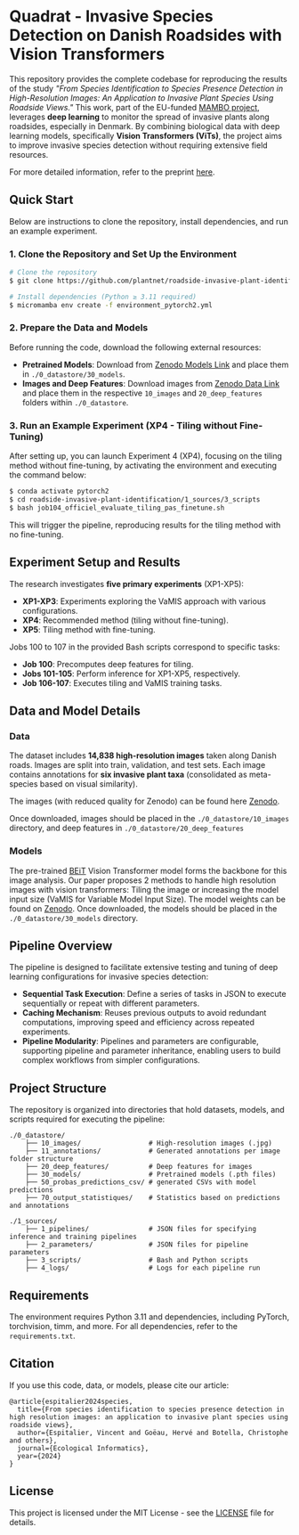
# Quadrat - Invasive Species Detection on Danish Roadsides with Vision Transformers

This repository provides the complete codebase for reproducing the results of the study *"From Species Identification to Species Presence Detection in High-Resolution Images: An Application to Invasive Plant Species Using Roadside Views."* This work, part of the EU-funded [MAMBO project](https://ec.europa.eu/), leverages **deep learning** to monitor the spread of invasive plants along roadsides, especially in Denmark. By combining biological data with deep learning models, specifically **Vision Transformers (ViTs)**, the project aims to improve invasive species detection without requiring extensive field resources.

For more detailed information, refer to the preprint [here](https://ssrn.com/abstract=4936442).

## Quick Start

Below are instructions to clone the repository, install dependencies, and run an example experiment.

### 1. Clone the Repository and Set Up the Environment

```bash
# Clone the repository
$ git clone https://github.com/plantnet/roadside-invasive-plant-identification.git

# Install dependencies (Python ≥ 3.11 required)
$ micromamba env create -f environment_pytorch2.yml
```

### 2. Prepare the Data and Models

Before running the code, download the following external resources:

- **Pretrained Models**: Download from [Zenodo Models Link](https://zenodo.org/records/13891416) and place them in `./0_datastore/30_models`.
- **Images and Deep Features**: Download images from [Zenodo Data Link](https://zenodo.org/records/14013930) and place them in the respective `10_images` and `20_deep_features` folders within `./0_datastore`.

### 3. Run an Example Experiment (XP4 - Tiling without Fine-Tuning)

After setting up, you can launch Experiment 4 (XP4), focusing on the tiling method without fine-tuning, by activating the environment and executing the command below:

```bash
$ conda activate pytorch2
$ cd roadside-invasive-plant-identification/1_sources/3_scripts
$ bash job104_officiel_evaluate_tiling_pas_finetune.sh
```

This will trigger the pipeline, reproducing results for the tiling method with no fine-tuning.

## Experiment Setup and Results

The research investigates **five primary experiments** (XP1-XP5):

- **XP1-XP3**: Experiments exploring the VaMIS approach with various configurations.
- **XP4**: Recommended method (tiling without fine-tuning).
- **XP5**: Tiling method with fine-tuning.

Jobs 100 to 107 in the provided Bash scripts correspond to specific tasks:

- **Job 100**: Precomputes deep features for tiling.
- **Jobs 101-105**: Perform inference for XP1-XP5, respectively.
- **Job 106-107**: Executes tiling and VaMIS training tasks.

## Data and Model Details

### Data

The dataset includes **14,838 high-resolution images** taken along Danish roads. Images are split into train, validation, and test sets. Each image contains annotations for **six invasive plant taxa** (consolidated as meta-species based on visual similarity).

The images (with reduced quality for Zenodo) can be found here [Zenodo](https://zenodo.org/records/14013930).

Once downloaded, images should be placed in the `./0_datastore/10_images` directory, and deep features in `./0_datastore/20_deep_features`

### Models

The pre-trained [BEiT](https://arxiv.org/abs/2106.08254) Vision Transformer model forms the backbone for this image analysis. Our paper proposes 2 methods to handle high resolution images with vision transformers: Tiling the image or increasing the model input size (VaMIS for Variable Model Input Size). The model weights can be found on [Zenodo](https://zenodo.org/records/13891416). Once downloaded, the models should be placed in the `./0_datastore/30_models` directory.

## Pipeline Overview

The pipeline is designed to facilitate extensive testing and tuning of deep learning configurations for invasive species detection:

- **Sequential Task Execution**: Define a series of tasks in JSON to execute sequentially or repeat with different parameters.
- **Caching Mechanism**: Reuses previous outputs to avoid redundant computations, improving speed and efficiency across repeated experiments.
- **Pipeline Modularity**: Pipelines and parameters are configurable, supporting pipeline and parameter inheritance, enabling users to build complex workflows from simpler configurations.

## Project Structure

The repository is organized into directories that hold datasets, models, and scripts required for executing the pipeline:

```
./0_datastore/
    ├── 10_images/                 # High-resolution images (.jpg)
    ├── 11_annotations/            # Generated annotations per image folder structure
    ├── 20_deep_features/          # Deep features for images
    ├── 30_models/                 # Pretrained models (.pth files)
    ├── 50_probas_predictions_csv/ # generated CSVs with model predictions
    ├── 70_output_statistiques/    # Statistics based on predictions and annotations

./1_sources/
    ├── 1_pipelines/               # JSON files for specifying inference and training pipelines
    ├── 2_parameters/              # JSON files for pipeline parameters
    ├── 3_scripts/                 # Bash and Python scripts
    ├── 4_logs/                    # Logs for each pipeline run
```

## Requirements

The environment requires Python 3.11 and dependencies, including PyTorch, torchvision, timm, and more. For all dependencies, refer to the `requirements.txt`.

## Citation

If you use this code, data, or models, please cite our article:

```plaintext
@article{espitalier2024species,
  title={From species identification to species presence detection in high resolution images: an application to invasive plant species using roadside views},
  author={Espitalier, Vincent and Goëau, Hervé and Botella, Christophe and others},
  journal={Ecological Informatics},
  year={2024}
}
```

## License

This project is licensed under the MIT License - see the [LICENSE](./LICENSE.md) file for details.
